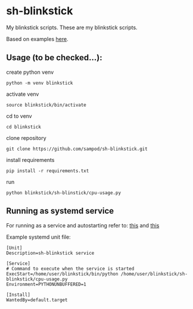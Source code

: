# sh-blinkstick
My blinkstick scripts.
These are my blinkstick scripts.

Based on examples [here](https://github.com/arvydas/blinkstick-python/wiki).

## Usage (to be checked...): 
create python venv 

```
python -m venv blinkstick
```

activate venv 

```
source blinkstick/bin/activate 
```

cd to venv 

```
cd blinkstick
```


clone repository 

```
git clone https://github.com/sampod/sh-blinkstick.git
```

install requirements 

```
pip install -r requirements.txt 
```

run 

```
python blinkstick/sh-blinstick/cpu-usage.py 
```

## Running as systemd service

For running as a service and autostarting refer to:
[this](https://github.com/torfsen/python-systemd-tutorial)
and
[this](https://www.unixsysadmin.com/systemd-user-services/)

Example systemd unit file: 

```
[Unit]
Description=sh-blinkstick service

[Service]
# Command to execute when the service is started
ExecStart=/home/user/blinkstick/bin/python /home/user/blinkstick/sh-blinkstick/cpu-usage.py
Environment=PYTHONUNBUFFERED=1

[Install]
WantedBy=default.target
```
